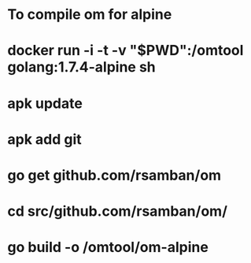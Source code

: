# To compile om for alpine
# docker run -i -t -v "$PWD":/omtool golang:1.7.4-alpine sh
# apk update
# apk add git
# go get github.com/rsamban/om
# cd src/github.com/rsamban/om/
# go build -o /omtool/om-alpine
